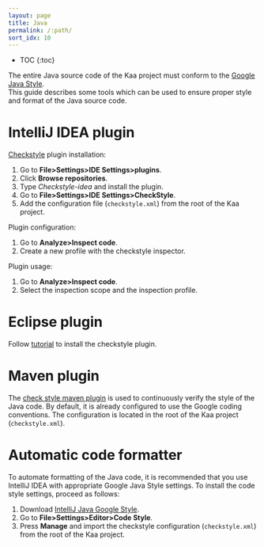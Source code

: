 ```yaml
---
layout: page
title: Java
permalink: /:path/
sort_idx: 10
---
```


* TOC
{:toc}

The entire Java source code of the Kaa project must conform to the [Google Java Style](https://google.github.io/styleguide/javaguide.html).  
This guide describes some tools which can be used to ensure proper style and format of the Java source code.


# IntelliJ IDEA plugin
[Checkstyle](https://github.com/jshiell/checkstyle-idea) plugin installation:

1. Go to **File>Settings>IDE Settings>plugins**.
2. Click **Browse repositories**.
3. Type *Checkstyle-idea* and install the plugin.
4. Go to **File>Settings>IDE Settings>CheckStyle**.
5. Add the configuration file (`checkstyle.xml`) from the root of the Kaa project.

Plugin configuration:

1. Go to **Analyze>Inspect code**.
2. Create a new profile with the checkstyle inspector.

Plugin usage:

1. Go to **Analyze>Inspect code**.
2. Select the inspection scope and the inspection profile.

# Eclipse plugin
Follow [tutorial](http://eclipse-cs.sourceforge.net/#!/install) to install the checkstyle plugin.

# Maven plugin
The [check style maven plugin](https://maven.apache.org/plugins/maven-checkstyle-plugin/usage.html) is used to continuously verify the style of the Java code. By default, it is already configured to use the Google coding conventions. The configuration is located in the root of the Kaa project (`checkstyle.xml`).

# Automatic code formatter
To automate formatting of the Java code, it is recommended that you use IntelliJ IDEA with appropriate Google Java Style settings. To install the code style settings, proceed as follows:

1. Download [IntelliJ Java Google Style](https://github.com/google/styleguide/blob/gh-pages/intellij-java-google-style.xml).
2. Go to **File>Settings>Editor>Code Style**.
3. Press **Manage** and import the checkstyle configuration (`checkstyle.xml`) from the root of the Kaa project.
